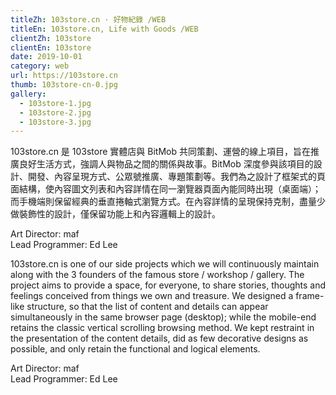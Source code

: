 ```yaml
---
titleZh: 103store.cn · 好物紀錄 /WEB
titleEn: 103store.cn, Life with Goods /WEB
clientZh: 103store
clientEn: 103store
date: 2019-10-01
category: web
url: https://103store.cn
thumb: 103store-cn-0.jpg
gallery:
  - 103store-1.jpg
  - 103store-2.jpg
  - 103store-3.jpg
---
```


103store.cn 是 103store 實體店與 BitMob 共同策劃、運營的線上項目，旨在推廣良好生活方式，強調人與物品之間的關係與故事。BitMob 深度參與該項目的設計、開發、內容呈現方式、公眾號推廣、專題策劃等。我們為之設計了框架式的頁面結構，使內容圖文列表和內容詳情在同一瀏覽器頁面內能同時出現（桌面端）；而手機端則保留經典的垂直捲軸式瀏覽方式。在內容詳情的呈現保持克制，盡量少做裝飾性的設計，僅保留功能上和內容邏輯上的設計。

Art Director: maf<br/>Lead Programmer: Ed Lee

<!-- lang -->

103store.cn is one of our side projects which we will continuously maintain along with the 3 founders of the famous store / workshop / gallery. The project aims to provide a space, for everyone, to share stories, thoughts and feelings conceived from things we own and treasure.
We designed a frame-like structure, so that the list of content and details can appear simultaneously in the same browser page (desktop); while the mobile-end retains the classic vertical scrolling browsing method. We kept restraint in the presentation of the content details, did as few decorative designs as possible, and only retain the functional and logical elements.

Art Director: maf<br/>Lead Programmer: Ed Lee
